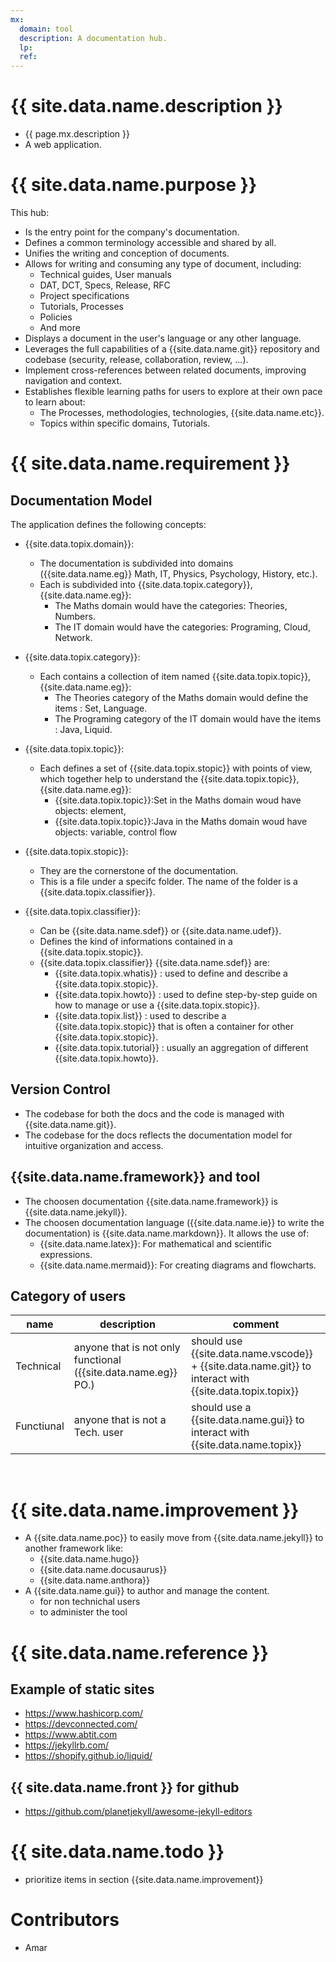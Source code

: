 ```yaml
---
mx:
  domain: tool
  description: A documentation hub.
  lp:
  ref:
---
```


# {{ site.data.name.description }}
- {{ page.mx.description }}
- A web application.

# {{ site.data.name.purpose }}
This hub:  

- Is the entry point for the company's documentation.
- Defines a common terminology accessible and shared by all.
- Unifies the writing and conception of documents.
- Allows for writing and consuming any type of document, including:
  - Technical guides, User manuals
  - DAT, DCT, Specs, Release, RFC
  - Project specifications
  - Tutorials, Processes
  - Policies
  - And more
- Displays a document in the user's language or any other language.
- Leverages the full capabilities of a {{site.data.name.git}} repository and codebase (security, release, collaboration, review, ...).
- Implement cross-references between related documents, improving navigation and context.
- Establishes flexible learning paths for users to explore at their own pace to learn about:
  - The Processes, methodologies, technologies, {{site.data.name.etc}}.
  - Topics within specific domains, Tutorials.


# {{ site.data.name.requirement }}

## Documentation Model
The application defines the following concepts:

- {{site.data.topix.domain}}:   
    - The documentation is subdivided into domains ({{site.data.name.eg}} Math, IT, Physics, Psychology, History, etc.).
    - Each is subdivided into {{site.data.topix.category}}, {{site.data.name.eg}}:
      - The Maths domain would have the categories: Theories, Numbers.
      - The IT domain would have the categories: Programing, Cloud, Network.
- {{site.data.topix.category}}: 
    - Each contains a collection of item named {{site.data.topix.topic}}, {{site.data.name.eg}}:
      - The Theories category of the Maths domain would define the items : Set, Language.
      - The Programing category of the IT domain would have the items    : Java, Liquid.
- {{site.data.topix.topic}}:  
    - Each defines a set of {{site.data.topix.stopic}} with points of view, which together help to understand the {{site.data.topix.topic}}, {{site.data.name.eg}}:
      - {{site.data.topix.topic}}:Set in the Maths domain woud have objects: element,  
      - {{site.data.topix.topic}}:Java in the Maths domain woud have objects: variable, control flow   
- {{site.data.topix.stopic}}:  
    - They are the cornerstone of the documentation. 
    - This is a file under a specifc folder. The name of the folder is a {{site.data.topix.classifier}}.

- {{site.data.topix.classifier}}:  
    - Can be {{site.data.name.sdef}} or {{site.data.name.udef}}.
    - Defines the kind of informations contained in a {{site.data.topix.stopic}}.
    - {{site.data.topix.classifier}} {{site.data.name.sdef}}  are:
        - {{site.data.topix.whatis}} :   used to define and describe a {{site.data.topix.stopic}}.
        - {{site.data.topix.howto}} :    used to define step-by-step guide on how to manage or use a {{site.data.topix.stopic}}.
        - {{site.data.topix.list}} :     used to describe a {{site.data.topix.stopic}} that is often a container for other {{site.data.topix.stopic}}.
        - {{site.data.topix.tutorial}} : usually an aggregation of different {{site.data.topix.howto}}.


## Version Control
- The codebase for both the docs and the code is managed with {{site.data.name.git}}.
- The codebase for the docs reflects the documentation model for intuitive organization and access.

## {{site.data.name.framework}} and tool
- The choosen documentation {{site.data.name.framework}} is {{site.data.name.jekyll}}.
- The choosen documentation language ({{site.data.name.ie}} to write the documentation) is {{site.data.name.markdown}}. It allows the use of:
  - {{site.data.name.latex}}:   For mathematical and scientific expressions.
  - {{site.data.name.mermaid}}: For creating diagrams and flowcharts.

## Category of users

|name|description|comment|
|-|-|-|
|Technical|anyone that is not only functional ({{site.data.name.eg}} PO.)|should use {{site.data.name.vscode}} + {{site.data.name.git}} to interact with {{site.data.topix.topix}}|
|Functiunal|anyone that is not a Tech. user|should use a {{site.data.name.gui}} to interact with {{site.data.name.topix}}|

<br>

# {{ site.data.name.improvement }}
- A {{site.data.name.poc}} to easily move from {{site.data.name.jekyll}} to another framework like:
  - {{site.data.name.hugo}}
  - {{site.data.name.docusaurus}}
  - {{site.data.name.anthora}}
- A {{site.data.name.gui}} to author and manage the content.
  - for non technichal users
  - to administer the tool 

# {{ site.data.name.reference }}
## Example of static sites
  - https://www.hashicorp.com/
  - https://devconnected.com/
  - https://www.abtit.com
  - https://jekyllrb.com/
  - https://shopify.github.io/liquid/


## {{ site.data.name.front }} for github
- https://github.com/planetjekyll/awesome-jekyll-editors

# {{ site.data.name.todo }}
- prioritize items in section {{site.data.name.improvement}}

# Contributors
- Amar

